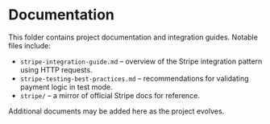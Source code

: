 # Documentation

This folder contains project documentation and integration guides. Notable files include:

- `stripe-integration-guide.md` – overview of the Stripe integration pattern using HTTP requests.
- `stripe-testing-best-practices.md` – recommendations for validating payment logic in test mode.
- `stripe/` – a mirror of official Stripe docs for reference.

Additional documents may be added here as the project evolves.
